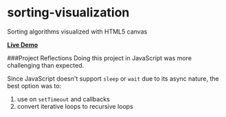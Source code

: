 sorting-visualization
=====================

Sorting algorithms visualized with HTML5 canvas

**[Live Demo](http://codenameyau.github.io/sorting-visualization/)**

###Project Reflections
Doing this project in JavaScript was more challenging than expected.

Since JavaScript doesn't support `sleep` or `wait` due to its async nature,
the best option was to:

1. use on `setTimeout` and callbacks
2. convert iterative loops to recursive loops
